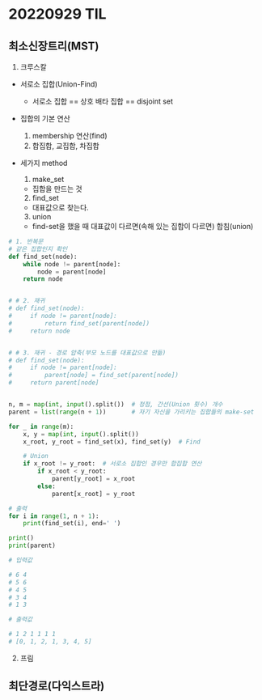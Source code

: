 # 20220929 TIL

## 최소신장트리(MST)

1. 크루스칼

  - 서로소 집합(Union-Find)
    - 서로소 집합 == 상호 배타 집합 == disjoint set

  - 집합의 기본 연산
    1. membership 연산(find)
    2. 합집합, 교집합, 차집합

  - 세가지 method

    1. make_set

      - 집합을 만드는 것

    2. find_set

      - 대표값으로 찾는다.

    3. union

      - find-set을 했을 때 대표값이 다르면(속해 있는 집합이 다르면) 합침(union)

```py
# 1. 반복문
# 같은 집합인지 확인
def find_set(node):
    while node != parent[node]:
        node = parent[node]
    return node


# # 2. 재귀
# def find_set(node):
#     if node != parent[node]:
#         return find_set(parent[node])
#     return node


# # 3. 재귀 - 경로 압축(부모 노드를 대표값으로 만듦)
# def find_set(node):
#     if node != parent[node]:
#         parent[node] = find_set(parent[node])
#     return parent[node]


n, m = map(int, input().split())  # 정점, 간선(Union 횟수) 개수
parent = list(range(n + 1))       # 자기 자신을 가리키는 집합들의 make-set

for _ in range(m):
    x, y = map(int, input().split())
    x_root, y_root = find_set(x), find_set(y)  # Find

    # Union
    if x_root != y_root:  # 서로소 집합인 경우만 합집합 연산
        if x_root < y_root:
            parent[y_root] = x_root
        else:
            parent[x_root] = y_root

# 출력
for i in range(1, n + 1):
    print(find_set(i), end=' ')

print()
print(parent)

# 입력값

# 6 4
# 5 6
# 4 5
# 3 4
# 1 3

# 출력값

# 1 2 1 1 1 1 
# [0, 1, 2, 1, 3, 4, 5]
```



2. 프림




## 최단경로(다익스트라)